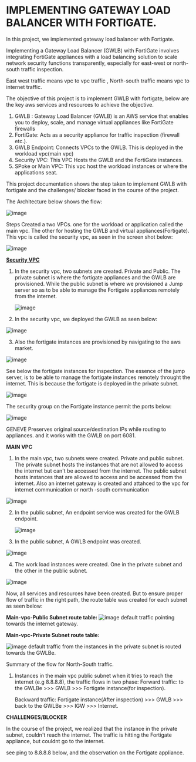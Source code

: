 # IMPLEMENTING GATEWAY LOAD BALANCER WITH FORTIGATE.

In this project, we implemented gateway load balancer with Fortigate.

Implementing a Gateway Load Balancer (GWLB) with FortiGate involves integrating FortiGate appliances with a load balancing solution to scale network security functions transparently, especially for east-west or north-south traffic inspection.

East west traffic means vpc to vpc traffic ,
North-south traffic means vpc to internet traffic.



The objective of this project is to implement GWLB with fortigate, below are the key aws services and resources to achieve the objective.

1. GWLB : 
Gateway Load Balancer (GWLB) is an AWS service that enables you to deploy, scale, and manage virtual appliances like FortiGate firewalls
2. FortiGate: Acts as a security appliance for traffic inspection (firewall etc.).
3. GWLB Endpoint: Connects VPCs to the GWLB. This is deployed in the workload vpc(main vpc)
4. Security VPC: This VPC Hosts the GWLB and the FortiGate instances.
5. SPoke or Main VPC: This vpc host the workload instances or where the applications seat.

This project documentation shows the step taken to implement GWLB with fortigate and the challenges/ blocker faced in the course of the project.

The Architecture below shows the flow:

![image](https://github.com/user-attachments/assets/1f765652-ac6e-4e62-bf42-f263078b2c43)






Steps
Created a two VPCs. one for the workload or application called the main vpc. The other for hosting the GWLB and virtual appliances(Fortigate). This vpc is called the security vpc, as seen in the screen shot below:


![image](https://github.com/user-attachments/assets/3c3e6c93-0e62-4c5c-bad5-d129b6a201e5)



<u>**Security VPC**</u>
1. In the security vpc, two subnets are created. Private and Public.
   The private subnet is where the fortigate appliances and the GWLB are provisioned. While the public subnet is where we provisioned a Jump server so as to be able to
   manage the Fortigate appliances remotely from the internet.

   ![image](https://github.com/user-attachments/assets/53e9c10e-cd64-4fb6-a50a-2f3a67da6da8)


2. In the security vpc, we deployed the GWLB as seen below:

![image](https://github.com/user-attachments/assets/6cd3fc88-0931-4ac4-8c60-8af9a0fab802)

3. Also the fortigate instances are provisioned by navigating to the aws market.

![image](https://github.com/user-attachments/assets/ddbbe05c-abd7-4416-a5ec-d0b35cde4b35)

See below the fortigate instances for inspection. The essence of the jump server, is to be able to manage the fortigate instances remotely throught the internet.
This is because the fortigate is deployed in the private subnet.

![image](https://github.com/user-attachments/assets/4967c299-4ecb-435b-bdb8-781a265b1cca)

The security group on the Fortigate instance permit the ports below:

![image](https://github.com/user-attachments/assets/754fcbe8-1e68-4179-8612-fe1da742afd3)

GENEVE Preserves original source/destination IPs while routing to appliances. and it works with the GWLB on port 6081.



**MAIN VPC**
1. In the main vpc, two subnets were created. Private and public subnet.
The private subnet hosts the instances that are not allowed to access the internet but can't be accessed from the internet.
The public subnet hosts instances that are allowed to access and be accessed from the internet.
Also an internet gateway is created and attahced to the vpc for internet communication or north -south communication

![image](https://github.com/user-attachments/assets/0606bc3f-c13a-4da1-b7ba-a5949c90dcae)


2. In the public subnet, An endpoint service was created for the GWLB endpoint.

   ![image](https://github.com/user-attachments/assets/6d93d1f3-6854-4235-b794-55f4889b043d)

3. In the public subnet, A GWLB endpoint was created.

![image](https://github.com/user-attachments/assets/5a0b0d8b-1495-49e1-9858-5288e196f0f8)

4. The work load instances were created. One in the private subnet and the other in the public subnet.

![image](https://github.com/user-attachments/assets/9c006cb9-e186-44e8-a096-3cfaac5f0285)


   
Now, all services and resources have been created. But to ensure proper flow of traffic in the right path, the route table was created for each subnet as seen below:

**Main-vpc-Public Subnet route table:**
![image](https://github.com/user-attachments/assets/f0ecf367-f58f-4847-b47b-5adc7193b293)
default traffic pointing towards the internet gateway.



**Main-vpc-Private Subnet route table:**

![image](https://github.com/user-attachments/assets/53f3be1e-1320-4575-9b29-b0d581d3c6f4)
default traffic from the instances in the private subnet is routed towards the GWLBe.


Summary of the flow for North-South traffic.
1. Instances in the main vpc public subnet when it tries to reach the internet (e.g 8.8.8.8), the traffic flows in two phase:
   Forward traffic: to the GWLBe >>> GWLB >>> Fortigate instance(for inspection).
   
   Backward traffic: Fortigate instance(After inspection) >>> GWLB >>> back to the GWLBe >>> IGW >>> Internet.




**CHALLENGES/BLOCKER**

In the course of the project, we realized that the instance in the private subnet, couldn't reach the internet. The traffic is hitting the Fortigate appliance, but couldnt go to the internet. 

see ping to 8.8.8.8 below, and the observation on  the Fortigate appliance.


